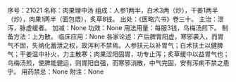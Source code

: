 序号：21021
名称：肉果理中汤
组成：人参1两半，白术3两（炒），干姜1两半（炒），肉果1两半（面包煨），炙草8钱。
出处：《医略六书》卷三十。
主治：泄泻，脉虚缓者。
加减：None
功效：None
用法用量：每服3钱，乌梅汤煎下。
制备方法：上为散。
临床应用：None
各家论述：产后脾胃阳虚，寒邪袭入，而胃气不固，失纳化蓄泄之权，故泻利不禁焉。人参扶元以补胃气；白术扶土以健脾气；干姜温中补火，力主散寒；肉果涩阳固胃，功专止泻；炙草缓中以益胃气也；乌梅汤煎，使脾能健运，则胃阳自强，而寒邪消散，中气完固，安有泻痢不禁之患乎。
用药禁忌：None
附注：None
